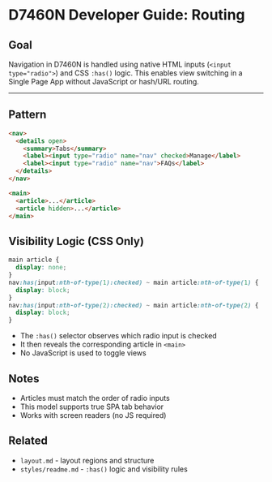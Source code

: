 # D7460N Developer Guide: Routing

## Goal

Navigation in D7460N is handled using native HTML inputs (`<input type="radio">`) and CSS `:has()` logic. This enables view switching in a Single Page App without JavaScript or hash/URL routing.

---

## Pattern

```html
<nav>
  <details open>
    <summary>Tabs</summary>
    <label><input type="radio" name="nav" checked>Manage</label>
    <label><input type="radio" name="nav">FAQs</label>
  </details>
</nav>

<main>
  <article>...</article>
  <article hidden>...</article>
</main>
```

## Visibility Logic (CSS Only)

```css
main article {
  display: none;
}
nav:has(input:nth-of-type(1):checked) ~ main article:nth-of-type(1) {
  display: block;
}
nav:has(input:nth-of-type(2):checked) ~ main article:nth-of-type(2) {
  display: block;
}
```

- The `:has()` selector observes which radio input is checked
- It then reveals the corresponding article in `<main>`
- No JavaScript is used to toggle views

## Notes

- Articles must match the order of radio inputs
- This model supports true SPA tab behavior
- Works with screen readers (no JS required)

## Related
- `layout.md` - layout regions and structure
- `styles/readme.md` - `:has()` logic and visibility rules
